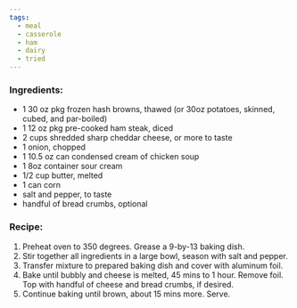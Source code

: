 ```yaml
---
tags:
  - meal
  - casserole
  - ham
  - dairy
  - tried
---
```

### Ingredients:
- 1 30 oz pkg frozen hash browns, thawed (or 30oz potatoes, skinned, cubed, and par-boiled)
- 1 12 oz pkg pre-cooked ham steak, diced
- 2 cups shredded sharp cheddar cheese, or more to taste
- 1 onion, chopped
- 1 10.5 oz can condensed cream of chicken soup
- 1 8oz container sour cream
- 1/2 cup butter, melted
- 1 can corn
- salt and pepper, to taste
- handful of bread crumbs, optional

### Recipe:
1. Preheat oven to 350 degrees. Grease a 9-by-13 baking dish.
2. Stir together all ingredients in a large bowl, season with salt and pepper.
3. Transfer mixture to prepared baking dish and cover with aluminum foil.
4. Bake until bubbly and cheese is melted, 45 mins to 1 hour. Remove foil. Top with handful of cheese and bread crumbs, if desired.
5. Continue baking until brown, about 15 mins more. Serve.
